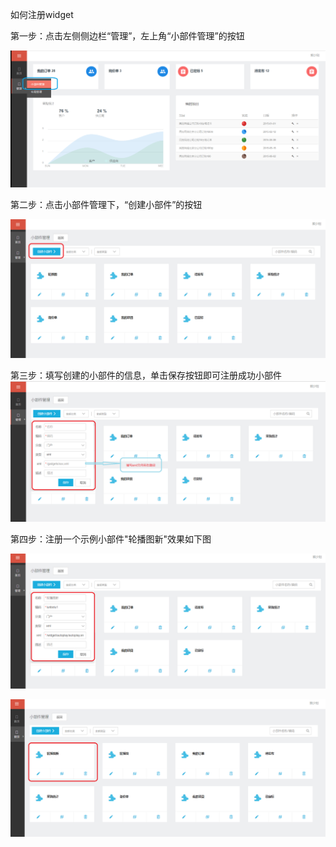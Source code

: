 如何注册widget

第一步：点击左侧侧边栏“管理”，左上角“小部件管理”的按钮

![](/articles/cportal/2-/images/1.png)


第二步：点击小部件管理下，“创建小部件”的按钮

![](/articles/cportal/2-/images/2.PNG)

第三步：填写创建的小部件的信息，单击保存按钮即可注册成功小部件
![](/articles/cportal/2-/images/3.PNG)

第四步：注册一个示例小部件"轮播图新"效果如下图

![](/articles/cportal/2-/images/4.PNG)
 
![](/articles/cportal/2-/images/5.PNG)
		